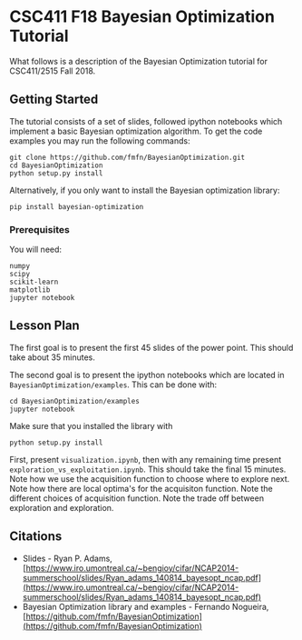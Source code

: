 # CSC411 F18 Bayesian Optimization Tutorial

What follows is a description of the Bayesian Optimization tutorial for CSC411/2515 Fall 2018.

## Getting Started

The tutorial consists of a set of slides, followed ipython notebooks which implement a basic Bayesian optimization algorithm.
To get the code examples you may run the following commands:

```
git clone https://github.com/fmfn/BayesianOptimization.git
cd BayesianOptimization
python setup.py install
```

Alternatively, if you only want to install the Bayesian optimization library:
```
pip install bayesian-optimization
```

### Prerequisites

You will need:

```
numpy
scipy
scikit-learn
matplotlib
jupyter notebook
```

## Lesson Plan

The first goal is to present the first 45 slides of the power point.
This should take about 35 minutes.

The second goal is to present the ipython notebooks which are located in `BayesianOptimization/examples`.
This can be done with:

```
cd BayesianOptimization/examples
jupyter notebook
```

Make sure that you installed the library with
```
python setup.py install
```

First, present `visualization.ipynb`, then with any remaining time present `exploration_vs_exploitation.ipynb`.
This should take the final 15 minutes.
Note how we use the acquisition function to choose where to explore next.
Note how there are local optima's for the acquisiton function.
Note the different choices of acquisition function.
Note the trade off between exploration and exploration.


## Citations

* Slides - Ryan P. Adams, [https://www.iro.umontreal.ca/~bengioy/cifar/NCAP2014-summerschool/slides/Ryan_adams_140814_bayesopt_ncap.pdf](https://www.iro.umontreal.ca/~bengioy/cifar/NCAP2014-summerschool/slides/Ryan_adams_140814_bayesopt_ncap.pdf)
* Bayesian Optimization library and examples - Fernando Nogueira, [https://github.com/fmfn/BayesianOptimization](https://github.com/fmfn/BayesianOptimization)

